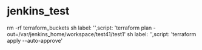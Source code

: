 # jenkins_test
rm -rf terraform_buckets
sh label: '',script: 'terraform plan -out=/var/jenkins_home/workspace/test41/test1'
sh label: '',script: 'terraform apply --auto-approve'